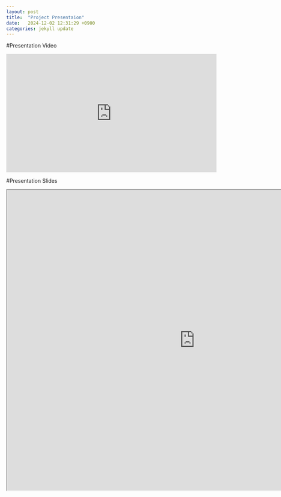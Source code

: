 ```yaml
---
layout: post
title:  "Project Presentaion"
date:   2024-12-02 12:31:29 +0900
categories: jekyll update
---
```

#Presentation Video
<iframe width="560" height="315" src="https://www.youtube.com/embed/2lij78JxmS4" 
        title="YouTube video player" frameborder="0" 
        allow="accelerometer; autoplay; clipboard-write; encrypted-media; gyroscope; picture-in-picture" 
        allowfullscreen>
</iframe>

#Presentation Slides
<iframe src="https://drive.google.com/file/d/d/1cLwQDYL9cbnm9-LmFJoGzgZZhKuac3ps/preview" width="1000" height="800"></iframe>

